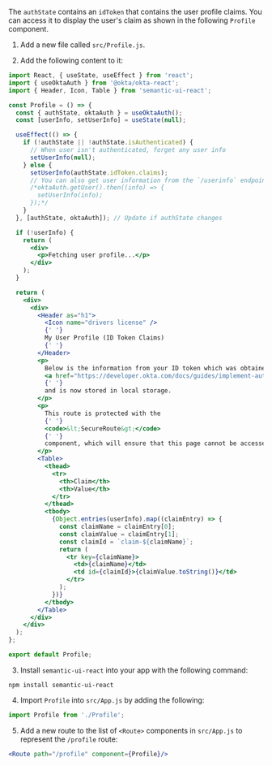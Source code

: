 The `authState` contains an `idToken` that contains the user profile claims. You can access it to display the user's claim as shown in the following `Profile` component.

1. Add a new file called `src/Profile.js`.

2. Add the following content to it:

```jsx
import React, { useState, useEffect } from 'react';
import { useOktaAuth } from '@okta/okta-react';
import { Header, Icon, Table } from 'semantic-ui-react';

const Profile = () => {
  const { authState, oktaAuth } = useOktaAuth();
  const [userInfo, setUserInfo] = useState(null);

  useEffect(() => {
    if (!authState || !authState.isAuthenticated) {
      // When user isn't authenticated, forget any user info
      setUserInfo(null);
    } else {
      setUserInfo(authState.idToken.claims);
      // You can also get user information from the `/userinfo` endpoint
      /*oktaAuth.getUser().then((info) => {
        setUserInfo(info);
      });*/
    }
  }, [authState, oktaAuth]); // Update if authState changes

  if (!userInfo) {
    return (
      <div>
        <p>Fetching user profile...</p>
      </div>
    );
  }

  return (
    <div>
      <div>
        <Header as="h1">
          <Icon name="drivers license" />
          {' '}
          My User Profile (ID Token Claims)
          {' '}
        </Header>
        <p>
          Below is the information from your ID token which was obtained during the &nbsp;
          <a href="https://developer.okta.com/docs/guides/implement-auth-code-pkce">PKCE Flow</a>
          {' '}
          and is now stored in local storage.
        </p>
        <p>
          This route is protected with the
          {' '}
          <code>&lt;SecureRoute&gt;</code>
          {' '}
          component, which will ensure that this page cannot be accessed until you have authenticated.
        </p>
        <Table>
          <thead>
            <tr>
              <th>Claim</th>
              <th>Value</th>
            </tr>
          </thead>
          <tbody>
            {Object.entries(userInfo).map((claimEntry) => {
              const claimName = claimEntry[0];
              const claimValue = claimEntry[1];
              const claimId = `claim-${claimName}`;
              return (
                <tr key={claimName}>
                  <td>{claimName}</td>
                  <td id={claimId}>{claimValue.toString()}</td>
                </tr>
              );
            })}
          </tbody>
        </Table>
      </div>
    </div>
  );
};

export default Profile;
```

3. Install `semantic-ui-react` into your app with the following command:

```shell
npm install semantic-ui-react
```

4. Import `Profile` into `src/App.js` by adding the following:

```jsx
import Profile from './Profile';
```

5. Add a new route to the list of `<Route>` components in `src/App.js` to represent the `/profile` route:

```jsx
<Route path="/profile" component={Profile}/>
```
